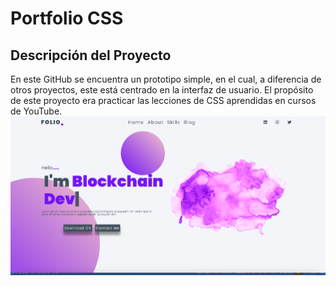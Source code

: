 # Portfolio CSS

## Descripción del Proyecto

En este GitHub se encuentra un prototipo simple, en el cual, a diferencia de otros proyectos, este está centrado en la interfaz de usuario. El propósito de este proyecto era practicar las lecciones de CSS aprendidas en cursos de YouTube.
![Imagen página principal](/public/imagenes/pagina.png)
